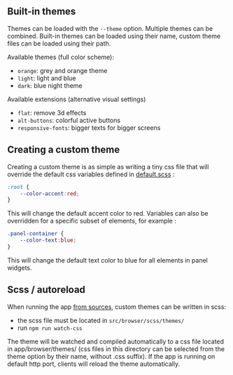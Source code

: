 ## Built-in themes

Themes can be loaded with the `--theme` option. Multiple themes can be combined. Built-in themes can be loaded using their name, custom theme files can be loaded using their path.

Available themes (full color scheme):

- `orange`: grey and orange theme
- `light`: light and blue
- `dark`: blue night theme

Available extensions (alternative visual settings)

- `flat`: remove 3d effects
- `alt-buttons`: colorful active buttons
- `responsive-fonts`: bigger texts for bigger screens

## Creating a custom theme

Creating a custom theme is as simple as writing a tiny css file that will override the default css variables defined in [default.scss](https://github.com/jean-emmanuel/open-stage-control/blob/master/src/scss/themes/default.scss) :

```css
:root {
	--color-accent:red;
}
```

This will change the default accent color to red. Variables can also be overridden for a specific subset of elements, for example :

```css
.panel-container {
	--color-text:blue;
}
```

This will change the default text color to blue for all elements in panel widgets.

## Scss / autoreload

When running the app [from sources](/docs/getting-started), custom themes can be written in scss:

- the scss file must be located in `src/browser/scss/themes/`
- run `npm run watch-css`

The theme will be watched and compiled automatically to a css file located in app/browser/themes/ (css files in this directory can be selected from the theme option by their name, without .css suffix). If the app is running on default http port, clients will reload the theme automatically.
